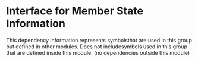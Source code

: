 
# Interface for Member State Information
This dependency information represents symbolsthat are used in this group but defined in other modules.  Does not includesymbols used in this group that are defined inside this module.
(no dependencies outside this module)
